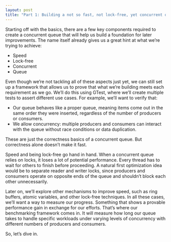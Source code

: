 ```yaml
---
layout: post
title: "Part 1: Building a not so fast, not lock-free, yet concurrent queue"
---
```


Starting off with the basics, there are a few key components required to create a concurrent queue that will help us build a foundation for later improvements. The name itself already gives us a great hint at what we’re trying to achieve:

- Speed
- Lock-free
- Concurrent
- Queue

Even though we’re not tackling all of these aspects just yet, we can still set up a framework that allows us to prove that what we’re building meets each requirement as we go. We’ll do this using GTest, where we’ll create multiple tests to assert different use cases. For example, we’ll want to verify that:
- Our queue behaves like a proper queue, meaning items come out in the same order they were inserted, regardless of the number of producers or consumers.
- We allow concurrency: multiple producers and consumers can interact with the queue without race conditions or data duplication.

These are just the correctness basics of a concurrent queue. But correctness alone doesn’t make it fast.

Speed and being lock-free go hand in hand. When a concurrent queue relies on locks, it loses a lot of potential performance. Every thread has to wait for others to finish before proceeding. A natural first optimization idea would be to separate reader and writer locks, since producers and consumers operate on opposite ends of the queue and shouldn’t block each other unnecessarily.

Later on, we’ll explore other mechanisms to improve speed, such as ring buffers, atomic variables, and other lock-free techniques. In all these cases, we’ll want a way to measure our progress. Something that shows a provable performance gain in exchange for our efforts. That’s where our benchmarking framework comes in. It will measure how long our queue takes to handle specific workloads under varying levels of concurrency with different numbers of producers and consumers.

So, let’s dive in.

## 
